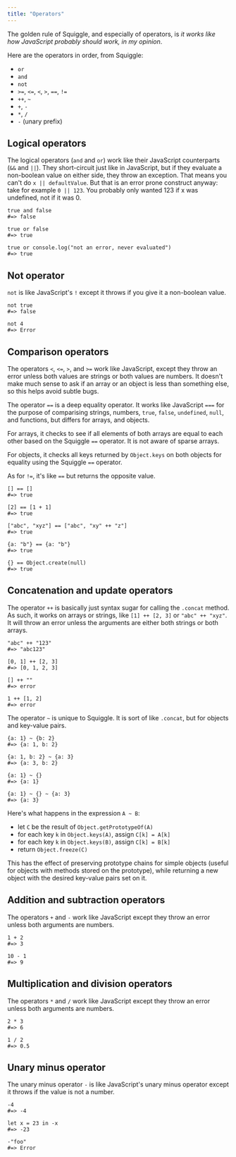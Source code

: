 ```yaml
---
title: "Operators"
---
```


The golden rule of Squiggle, and especially of operators, is *it works like how JavaScript probably should work, in my opinion*.

Here are the operators in order, from Squiggle:

- `or`
- `and`
- `not`
- `>=`, `<=`, `<`, `>`, `==`, `!=`
- `++`, `~`
- `+`, `-`
- `*`, `/`
- `-` (unary prefix)

## Logical operators

The logical operators (`and` and `or`) work like their JavaScript counterparts
(`&&` and `||`). They short-circuit just like in JavaScript, but if they
evaluate a non-boolean value on either side, they throw an exception. That means
you can't do `x || defaultValue`. But that is an error prone construct anyway:
take for example `0 || 123`. You probably only wanted 123 if x was undefined,
not if it was 0.

```squiggle
true and false
#=> false

true or false
#=> true

true or console.log("not an error, never evaluated")
#=> true
```

## Not operator

`not` is like JavaScript's `!` except it throws if you give it a non-boolean
value.

```squiggle
not true
#=> false

not 4
#=> Error
```

## Comparison operators

The operators `<`, `<=`, `>`, and `>=` work like JavaScript, except they throw
an error unless both values are strings or both values are numbers. It doesn't
make much sense to ask if an array or an object is less than something else, so
this helps avoid subtle bugs.

The operator `==` is a deep equality operator. It works like JavaScript `===`
for the purpose of comparising strings, numbers, `true`, `false`, `undefined`,
`null`, and functions, but differs for arrays, and objects.

For arrays, it checks to see if all elements of both arrays are equal to each
other based on the Squiggle `==` operator. It is not aware of sparse arrays.

For objects, it checks all keys returned by `Object.keys` on both objects for
equality using the Squiggle `==` operator.

As for `!=`, it's like `==` but returns the opposite value.

```squiggle
[] == []
#=> true

[2] == [1 + 1]
#=> true

["abc", "xyz"] == ["abc", "xy" ++ "z"]
#=> true

{a: "b"} == {a: "b"}
#=> true

{} == Object.create(null)
#=> true
```

## Concatenation and update operators

The operator `++` is basically just syntax sugar for calling the `.concat`
method. As such, it works on arrays or strings, like `[1] ++ [2, 3]` or `"abc"
++ "xyz"`. It will throw an error unless the arguments are either both strings
or both arrays.

```squiggle
"abc" ++ "123"
#=> "abc123"

[0, 1] ++ [2, 3]
#=> [0, 1, 2, 3]

[] ++ ""
#=> error

1 ++ [1, 2]
#=> error
```

The operator `~` is unique to Squiggle. It is sort of like `.concat`, but for
objects and key-value pairs.

```squiggle
{a: 1} ~ {b: 2}
#=> {a: 1, b: 2}

{a: 1, b: 2} ~ {a: 3}
#=> {a: 3, b: 2}

{a: 1} ~ {}
#=> {a: 1}

{a: 1} ~ {} ~ {a: 3}
#=> {a: 3}
```

Here's what happens in the expression `A ~ B`:

- let `C` be the result of `Object.getPrototypeOf(A)`
- for each key `k` in `Object.keys(A)`, assign `C[k] = A[k]`
- for each key `k` in `Object.keys(B)`, assign `C[k] = B[k]`
- return `Object.freeze(C)`

This has the effect of preserving prototype chains for simple objects (useful
for objects with methods stored on the prototype), while returning a new object
with the desired key-value pairs set on it.

## Addition and subtraction operators

The operators `+` and `-` work like JavaScript except they throw an error unless
both arguments are numbers.

```squiggle
1 + 2
#=> 3

10 - 1
#=> 9
```

## Multiplication and division operators

The operators `*` and `/` work like JavaScript except they throw an error unless
both arguments are numbers.

```squiggle
2 * 3
#=> 6

1 / 2
#=> 0.5
```

## Unary minus operator

The unary minus operator `-` is like JavaScript's unary minus operator except it
throws if the value is not a number.

```squiggle
-4
#=> -4

let x = 23 in -x
#=> -23

-"foo"
#=> Error
```
